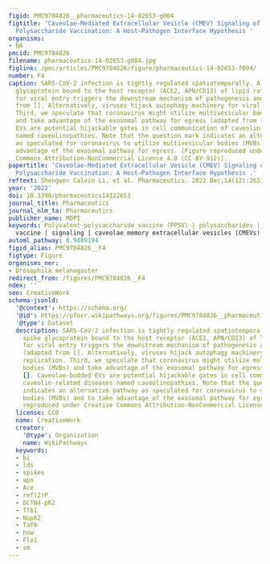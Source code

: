 ```yaml
---
figid: PMC9784826__pharmaceutics-14-02653-g004
figtitle: 'Caveolae-Mediated Extracellular Vesicle (CMEV) Signaling of Polyvalent
  Polysaccharide Vaccination: A Host–Pathogen Interface Hypothesis '
organisms:
- NA
pmcid: PMC9784826
filename: pharmaceutics-14-02653-g004.jpg
figlink: /pmc/articles/PMC9784826/figure/pharmaceutics-14-02653-f004/
number: F4
caption: SARS-CoV-2 infection is tightly regulated spatiotemporally. A viral spike
  glycoprotein bound to the host receptor (ACE2, APN/CD13) of lipid rafts/caveolae
  for viral entry triggers the downstream mechanism of pathogenesis and immunity (adapted
  from []. Alternatively, viruses hijack autophagy machinery for viral replication.
  Third, we speculate that coronavirus might utilize multivesicular bodies (MVBs)
  and take advantage of the exosomal pathway for egress (adapted from []. Caveolae-budded
  EVs are potential hijackable gates in cell communication of caveolin-related diseases
  named caveolinopathies. Note that the question mark indicates an alternative pathway
  as speculated for coronavirus to utilize multivesicular bodies (MVBs) and to take
  advantage of the exosomal pathway for egress. [Figure reproduced under Creative
  Commons Attribution-NonCommercial License 4.0 (CC BY-912)].
papertitle: 'Caveolae-Mediated Extracellular Vesicle (CMEV) Signaling of Polyvalent
  Polysaccharide Vaccination: A Host–Pathogen Interface Hypothesis .'
reftext: Shengwen Calvin Li, et al. Pharmaceutics. 2022 Dec;14(12):2653.
year: '2022'
doi: 10.3390/pharmaceutics14122653
journal_title: Pharmaceutics
journal_nlm_ta: Pharmaceutics
publisher_name: MDPI
keywords: Polyvalent polysaccharide vaccine (PPSV) | polysaccharides | caveolae |
  vaccine | signaling | caveolae memory extracellular vesicles (CMEVs)
automl_pathway: 0.9409194
figid_alias: PMC9784826__F4
figtype: Figure
organisms_ner:
- Drosophila melanogaster
redirect_from: /figures/PMC9784826__F4
ndex: ''
seo: CreativeWork
schema-jsonld:
  '@context': https://schema.org/
  '@id': https://pfocr.wikipathways.org/figures/PMC9784826__pharmaceutics-14-02653-g004.html
  '@type': Dataset
  description: SARS-CoV-2 infection is tightly regulated spatiotemporally. A viral
    spike glycoprotein bound to the host receptor (ACE2, APN/CD13) of lipid rafts/caveolae
    for viral entry triggers the downstream mechanism of pathogenesis and immunity
    (adapted from []. Alternatively, viruses hijack autophagy machinery for viral
    replication. Third, we speculate that coronavirus might utilize multivesicular
    bodies (MVBs) and take advantage of the exosomal pathway for egress (adapted from
    []. Caveolae-budded EVs are potential hijackable gates in cell communication of
    caveolin-related diseases named caveolinopathies. Note that the question mark
    indicates an alternative pathway as speculated for coronavirus to utilize multivesicular
    bodies (MVBs) and to take advantage of the exosomal pathway for egress. [Figure
    reproduced under Creative Commons Attribution-NonCommercial License 4.0 (CC BY-912)].
  license: CC0
  name: CreativeWork
  creator:
    '@type': Organization
    name: WikiPathways
  keywords:
  - bi
  - lds
  - spikes
  - apn
  - Ace
  - ref(2)P
  - DCTN4-p62
  - Tfb1
  - Nup62
  - Taf6
  - how
  - Flo1
  - sm
---
```

